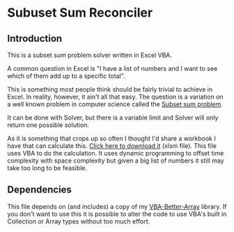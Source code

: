 # Subuset Sum Reconciler

## Introduction

This is a subset sum problem solver written in Excel VBA.

A common question in Excel is "I have a list of numbers and I want to see which of them add up to a specific total".

This is something most people think should be fairly trivial to achieve in Excel. In reality, however, it ain't all that easy. The question is a variation on a well known problem in computer science called the [Subset sum problem](https://en.wikipedia.org/wiki/Subset_sum_problem).

It can be done with Solver, but there is a variable limit and Solver will only return one possible solution.

As it is something that crops up so often I thought I'd share a workbook I have that can calculate this. [Click here to download it](https://github.com/Senipah/Subuset-sum-reconciler/raw/main/bin/subset_sum_reconciler.xlsm) (xlsm file). This file uses VBA to do the calculation. It uses dynamic programming to offset time complexity with space complexity but given a big list of numbers it still may take too long to be feasible.

## Dependencies

This file depends on (and includes) a copy of my [VBA-Better-Array](https://github.com/Senipah/VBA-Better-Array) library. If you don't want to use this it is possible to alter the code to use VBA's built in Collection or Array types without too much effort.
